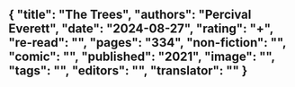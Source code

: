 {
 "title": "The Trees",
 "authors": "Percival Everett",
 "date": "2024-08-27",
 "rating": "+",
 "re-read": "",
 "pages": "334",
 "non-fiction": "",
 "comic": "",
 "published": "2021",
 "image": "",
 "tags": "",
 "editors": "",
 "translator": ""
}
---

